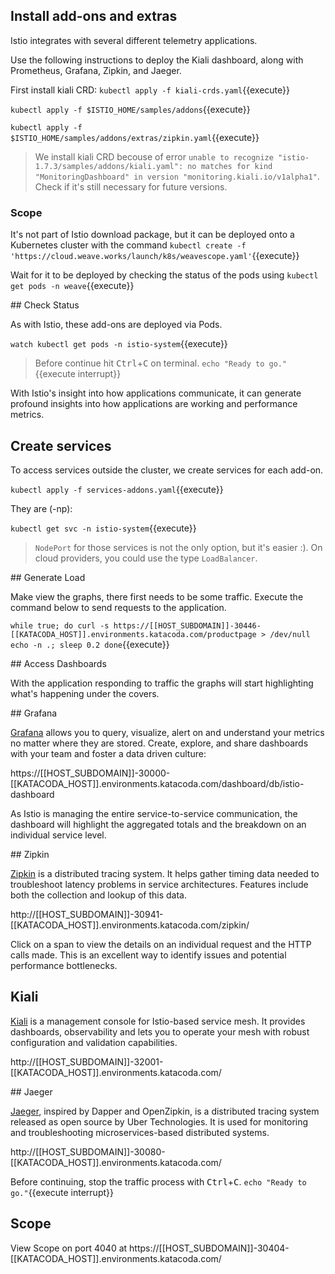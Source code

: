 ## Install add-ons and extras

Istio integrates with several different telemetry applications.

Use the following instructions to deploy the Kiali dashboard, along with Prometheus, Grafana, Zipkin, and Jaeger.

First install kiali CRD: `kubectl apply -f kiali-crds.yaml`{{execute}}

`kubectl apply -f $ISTIO_HOME/samples/addons`{{execute}}

`kubectl apply -f $ISTIO_HOME/samples/addons/extras/zipkin.yaml`{{execute}}

> We install kiali CRD becouse of error `unable to recognize "istio-1.7.3/samples/addons/kiali.yaml": no matches for kind "MonitoringDashboard" in version "monitoring.kiali.io/v1alpha1"`. Check if it's still necessary for future versions.

### Scope

It's not part of Istio download package, but it can be deployed onto a Kubernetes cluster with the command `kubectl create -f 'https://cloud.weave.works/launch/k8s/weavescope.yaml'`{{execute}}

Wait for it to be deployed by checking the status of the pods using `kubectl get pods -n weave`{{execute}}

## Check Status

As with Istio, these add-ons are deployed via Pods.

`watch kubectl get pods -n istio-system`{{execute}}

> Before continue hit <kbd>Ctrl</kbd>+<kbd>C</kbd> on terminal. `echo "Ready to go."`{{execute interrupt}}

With Istio's insight into how applications communicate, it can generate profound insights into how applications are working and performance metrics.

## Create services

To access services outside the cluster, we create services for each add-on.

`kubectl apply -f services-addons.yaml`{{execute}}

They are (-np):

`kubectl get svc -n istio-system`{{execute}}

> `NodePort` for those services is not the only option, but it's easier :). On cloud providers, you could use the type `LoadBalancer`.

## Generate Load

Make view the graphs, there first needs to be some traffic. Execute the command below to send requests to the application.

`
while true; do
  curl -s https://[[HOST_SUBDOMAIN]]-30446-[[KATACODA_HOST]].environments.katacoda.com/productpage > /dev/null
  echo -n .;
  sleep 0.2
done
`{{execute}}

## Access Dashboards

With the application responding to traffic the graphs will start highlighting what's happening under the covers.

## Grafana

[Grafana](https://grafana.com/grafana/) allows you to query, visualize, alert on and understand your metrics no matter where they are stored. Create, explore, and share dashboards with your team and foster a data driven culture:

https://[[HOST_SUBDOMAIN]]-30000-[[KATACODA_HOST]].environments.katacoda.com/dashboard/db/istio-dashboard

As Istio is managing the entire service-to-service communication, the dashboard will highlight the aggregated totals and the breakdown on an individual service level.

## Zipkin

[Zipkin](https://zipkin.io/) is a distributed tracing system. It helps gather timing data needed to troubleshoot latency problems in service architectures. Features include both the collection and lookup of this data.

http://[[HOST_SUBDOMAIN]]-30941-[[KATACODA_HOST]].environments.katacoda.com/zipkin/

Click on a span to view the details on an individual request and the HTTP calls made. This is an excellent way to identify issues and potential performance bottlenecks.

## Kiali

[Kiali](https://kiali.io/) is a management console for Istio-based service mesh. It provides dashboards, observability and lets you to operate your mesh with robust configuration and validation capabilities.

http://[[HOST_SUBDOMAIN]]-32001-[[KATACODA_HOST]].environments.katacoda.com/

## Jaeger

[Jaeger](https://www.jaegertracing.io/), inspired by Dapper and OpenZipkin, is a distributed tracing system released as open source by Uber Technologies. It is used for monitoring and troubleshooting microservices-based distributed systems.

http://[[HOST_SUBDOMAIN]]-30080-[[KATACODA_HOST]].environments.katacoda.com/

Before continuing, stop the traffic process with <kbd>Ctrl</kbd>+<kbd>C</kbd>. `echo "Ready to go."`{{execute interrupt}}

## Scope

View Scope on port 4040 at https://[[HOST_SUBDOMAIN]]-30404-[[KATACODA_HOST]].environments.katacoda.com/